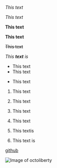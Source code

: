 *This text*

_This text_

**This text**

__This text__

~~This text~~

_This **text** is_

- This text
- This text
* This text

1. This text
2. This text
3. This text

1. This text
1. This textis
1. This text is

[github](http://github.com)

![Image of octoliberty](https://octodex.github.com/images/octoliberty.png)
